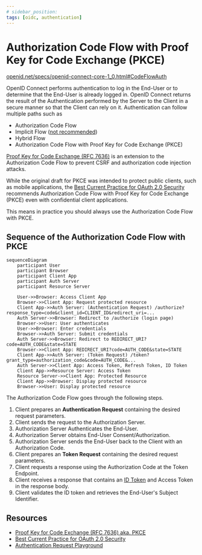 ```yaml
---
# sidebar_position:
tags: [oidc, authentication]
---
```


# Authorization Code Flow with Proof Key for Code Exchange (PKCE)

[openid.net/specs/openid-connect-core-1_0.html#CodeFlowAuth](https://openid.net/specs/openid-connect-core-1_0.html#CodeFlowAuth)

OpenID Connect performs authentication to log in the End-User or to determine that the End-User is already logged in.
OpenID Connect returns the result of the Authentication performed by the Server to the Client in a secure manner so that the Client can rely on it.
Authentication can follow multiple paths such as

* Authorization Code Flow
* Implicit Flow ([not recommended](https://datatracker.ietf.org/doc/html/rfc9700#name-implicit-grant))
* Hybrid Flow
* Authorization Code Flow with Proof Key for Code Exchange (PKCE)

[Proof Key for Code Exchange (RFC 7636)](https://www.rfc-editor.org/rfc/rfc7636) is an extension to the Authorization Code Flow to prevent CSRF and authorization code injection attacks.

While the original draft for PKCE was intended to protect public clients, such as mobile applications, the [Best Current Practice for OAuth 2.0 Security](https://datatracker.ietf.org/doc/html/rfc9700#name-authorization-code-grant) recommends Authorization Code Flow with Proof Key for Code Exchange (PKCE) even with confidential client applications.

This means in practice you should always use the Authorization Code Flow with PKCE.

## Sequence of the Authorization Code Flow with PKCE

```mermaid
sequenceDiagram
    participant User
    participant Browser
    participant Client App
    participant Auth Server
    participant Resource Server

    User->>Browser: Access Client App
    Browser->>Client App: Request protected resource
    Client App->>Auth Server: (Authentication Request) /authorize?response_type=code&client_id=CLIENT_ID&redirect_uri=...
    Auth Server->>Browser: Redirect to /authorize (login page)
    Browser->>User: User authenticates
    User->>Browser: Enter credentials
    Browser->>Auth Server: Submit credentials
    Auth Server->>Browser: Redirect to REDIRECT_URI?code=AUTH_CODE&state=STATE
    Browser->>Client App: REDIRECT_URI?code=AUTH_CODE&state=STATE
    Client App->>Auth Server: (Token Request) /token?grant_type=authorization_code&code=AUTH_CODE&...
    Auth Server->>Client App: Access Token, Refresh Token, ID Token
    Client App->>Resource Server: Access Token
    Resource Server->>Client App: Protected Resource
    Client App->>Browser: Display protected resource
    Browser->>User: Display protected resource
```

The Authorization Code Flow goes through the following steps.

1. Client prepares an **Authentication Request** containing the desired request parameters.
1. Client sends the request to the Authorization Server.
1. Authorization Server Authenticates the End-User.
1. Authorization Server obtains End-User Consent/Authorization.
1. Authorization Server sends the End-User back to the Client with an Authorization Code.
1. Client prepares an **Token Request** containing the desired request parameters.
1. Client requests a response using the Authorization Code at the Token Endpoint.
1. Client receives a response that contains an [ID Token](../id-token) and Access Token in the response body.
1. Client validates the ID token and retrieves the End-User's Subject Identifier.

## Resources

* [ Proof Key for Code Exchange (RFC 7636) aka. PKCE](https://www.rfc-editor.org/rfc/rfc7636)
* [Best Current Practice for OAuth 2.0 Security](https://datatracker.ietf.org/doc/html/rfc9700#name-authorization-code-grant)
* [Authentication Request Playground](https://zitadel.com/playgrounds/oidc)
